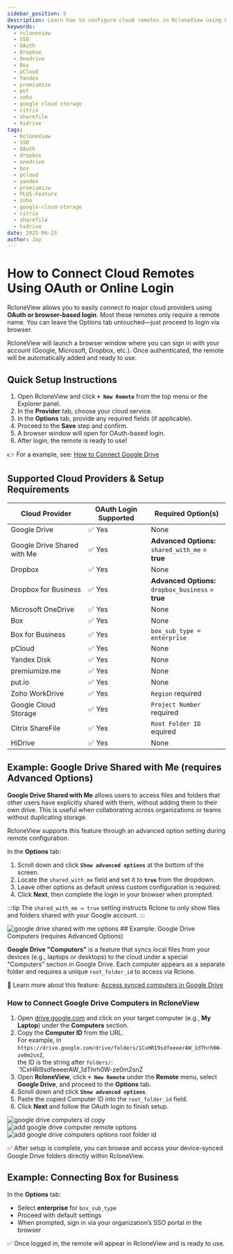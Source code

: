 ```yaml
---
sidebar_position: 5
description: Learn how to configure cloud remotes in RcloneView using OAuth or browser-based.
keywords:
  - rcloneview
  - SSO
  - OAuth
  - Dropbox
  - Onedrive
  - Box
  - pCloud
  - Yandex
  - premiumize
  - put
  - zoho
  - google cloud storage
  - citrix
  - sharefile
  - hidrive
tags:
  - RcloneView
  - SSO
  - OAuth
  - dropbox
  - onedrive
  - box
  - pcloud
  - yandex
  - premiumizw
  - PLUS-Feature
  - zoho
  - google-cloud-storage
  - citrix
  - sharefile
  - hidrive
date: 2025-06-23
author: Jay
---
```

# How to Connect Cloud Remotes Using OAuth or Online Login

RcloneView allows you to easily connect to major cloud providers using **OAuth or browser-based login**. Most these remotes only require a remote name. You can leave the Options tab untouched—just proceed to login via browser.

RcloneView will launch a browser window where you can sign in with your account (Google, Microsoft, Dropbox, etc.). Once authenticated, the remote will be automatically added and ready to use.

## Quick Setup Instructions

1. Open RcloneView and click **`+ New Remote`** from the top menu or the Explorer panel.
2. In the **Provider** tab, choose your cloud service.
3. In the **Options** tab, provide any required fields (if applicable).
4. Proceed to the **Save** step and confirm.
5. A browser window will open for OAuth-based login.
6. After login, the remote is ready to use!

👉 For a example, see: [How to Connect Google Drive](../intro.md#step-2-adding-remote-storage-google-drive-example)

## Supported Cloud Providers & Setup Requirements

| Cloud Provider              | OAuth Login Supported | Required Option(s)                                       |
| --------------------------- | --------------------- | -------------------------------------------------------- |
| Google Drive                | ✅ Yes                 | None                                                     |
| Google Drive Shared with Me | ✅ Yes                 | **Advanced Options:**<br />`shared_with_me` = **true**   |
| Dropbox                     | ✅ Yes                 | None                                                     |
| Dropbox for Business        | ✅ Yes                 | **Advanced Options:**<br />`dropbox_business` = **true** |
| Microsoft OneDrive          | ✅ Yes                 | None                                                     |
| Box                         | ✅ Yes                 | None                                                     |
| Box for Business            | ✅ Yes                 | `box_sub_type = enterprise`                              |
| pCloud                      | ✅ Yes                 | None                                                     |
| Yandex Disk                 | ✅ Yes                 | None                                                     |
| premiumize.me               | ✅ Yes                 | None                                                     |
| put.io                      | ✅ Yes                 | None                                                     |
| Zoho WorkDrive              | ✅ Yes                 | `Region` required                                        |
| Google Cloud Storage        | ✅ Yes                 | `Project Number` required                                |
| Citrix ShareFile            | ✅ Yes                 | `Root Folder ID` equired                                 |
| HiDrive                     | ✅ Yes                 | None                                                     |

## Example: Google Drive Shared with Me (requires Advanced Options)

**Google Drive Shared with Me** allows users to access files and folders that other users have explicitly shared with them, without adding them to their own drive. This is useful when collaborating across organizations or teams without duplicating storage.

RcloneView supports this feature through an advanced option setting during remote configuration.

In the **Options** tab:

1. Scroll down and click **`Show advanced options`** at the bottom of the screen.
2. Locate the `shared_with_me` field and set it to **`true`** from the dropdown.
3. Leave other options as default unless custom configuration is required.
4. Click **Next**, then complete the login in your browser when prompted.

:::tip
The `shared_with_me = true` setting instructs Rclone to only show files and folders shared with your Google account.
:::

<img src="/support/images/en/howto/remote-storage-connection-settings/google-drive-shared-with-me-options.png" alt="google drive shared with me options" class="img-medium img-center" />
## Example: Google Drive Computers (requires Advanced Options)

**Google Drive "Computers"** is a feature that syncs local files from your devices (e.g., laptops or desktops) to the cloud under a special "Computers" section in Google Drive. Each computer appears as a separate folder and requires a unique `root_folder_id` to access via Rclone.

🔗 Learn more about this feature: [Access synced computers in Google Drive](https://support.google.com/drive/answer/3096479)

### How to Connect Google Drive Computers in RcloneView

1. Open [drive.google.com](https://drive.google.com/) and click on your target computer (e.g., **My Laptop**) under the **Computers** section.
2. Copy the **Computer ID** from the URL.  
   For example, in  
   `https://drive.google.com/drive/folders/1CxHRI9sdfeeeerAW_1dThrh0W-ze0m2snZ`,  
   the ID is the string after `folders/`:  
   `1CxHRI9sdfeeeerAW_1dThrh0W-ze0m2snZ  
3. Open **RcloneView**, click **`+ New Remote`** under the **Remote** menu, select **Google Drive**, and proceed to the **Options** tab.
4. Scroll down and click **`Show advanced options`**.
5. Paste the copied Computer ID into the `root_folder_id` field.
6. Click **Next** and follow the OAuth login to finish setup.

<div class="img-grid-3">
  <img src="/support/images/en/howto/remote-storage-connection-settings/google-drive-computers-id-copy.png" alt="google drive computers id copy" class="img-medium img-center" />
  <img src="/support/images/en/howto/remote-storage-connection-settings/add-google-drive-computer-remote-options.png" alt="add google drive computer remote options" class="img-medium img-center" />
  <img src="/support/images/en/howto/remote-storage-connection-settings/add-google-drive-computers-options-root-folder-id.png" alt="add google drive computers options root folder id" class="img-medium img-center" />
</div>

✅ After setup is complete, you can browse and access your device-synced Google Drive folders directly within RcloneView.

## Example: Connecting Box for Business

In the **Options** tab:
- Select **enterprise** for `box_sub_type`
- Proceed with default settings  
- When prompted, sign in via your organization’s SSO portal in the browser


✅ Once logged in, the remote will appear in RcloneView and is ready to use.

